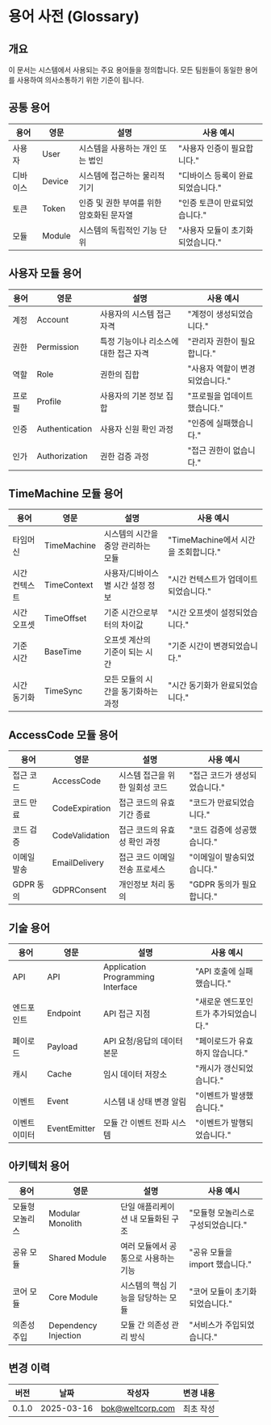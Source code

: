 # 용어 사전 (Glossary)

## 개요
이 문서는 시스템에서 사용되는 주요 용어들을 정의합니다. 모든 팀원들이 동일한 용어를 사용하여 의사소통하기 위한 기준이 됩니다.

## 공통 용어

| 용어 | 영문 | 설명 | 사용 예시 |
|------|------|------|-----------|
| 사용자 | User | 시스템을 사용하는 개인 또는 법인 | "사용자 인증이 필요합니다." |
| 디바이스 | Device | 시스템에 접근하는 물리적 기기 | "디바이스 등록이 완료되었습니다." |
| 토큰 | Token | 인증 및 권한 부여를 위한 암호화된 문자열 | "인증 토큰이 만료되었습니다." |
| 모듈 | Module | 시스템의 독립적인 기능 단위 | "사용자 모듈이 초기화되었습니다." |

## 사용자 모듈 용어

| 용어 | 영문 | 설명 | 사용 예시 |
|------|------|------|-----------|
| 계정 | Account | 사용자의 시스템 접근 자격 | "계정이 생성되었습니다." |
| 권한 | Permission | 특정 기능이나 리소스에 대한 접근 자격 | "관리자 권한이 필요합니다." |
| 역할 | Role | 권한의 집합 | "사용자 역할이 변경되었습니다." |
| 프로필 | Profile | 사용자의 기본 정보 집합 | "프로필을 업데이트했습니다." |
| 인증 | Authentication | 사용자 신원 확인 과정 | "인증에 실패했습니다." |
| 인가 | Authorization | 권한 검증 과정 | "접근 권한이 없습니다." |

## TimeMachine 모듈 용어

| 용어 | 영문 | 설명 | 사용 예시 |
|------|------|------|-----------|
| 타임머신 | TimeMachine | 시스템의 시간을 중앙 관리하는 모듈 | "TimeMachine에서 시간을 조회합니다." |
| 시간 컨텍스트 | TimeContext | 사용자/디바이스별 시간 설정 정보 | "시간 컨텍스트가 업데이트되었습니다." |
| 시간 오프셋 | TimeOffset | 기준 시간으로부터의 차이값 | "시간 오프셋이 설정되었습니다." |
| 기준 시간 | BaseTime | 오프셋 계산의 기준이 되는 시간 | "기준 시간이 변경되었습니다." |
| 시간 동기화 | TimeSync | 모든 모듈의 시간을 동기화하는 과정 | "시간 동기화가 완료되었습니다." |

## AccessCode 모듈 용어

| 용어 | 영문 | 설명 | 사용 예시 |
|------|------|------|-----------|
| 접근 코드 | AccessCode | 시스템 접근을 위한 일회성 코드 | "접근 코드가 생성되었습니다." |
| 코드 만료 | CodeExpiration | 접근 코드의 유효 기간 종료 | "코드가 만료되었습니다." |
| 코드 검증 | CodeValidation | 접근 코드의 유효성 확인 과정 | "코드 검증에 성공했습니다." |
| 이메일 발송 | EmailDelivery | 접근 코드 이메일 전송 프로세스 | "이메일이 발송되었습니다." |
| GDPR 동의 | GDPRConsent | 개인정보 처리 동의 | "GDPR 동의가 필요합니다." |

## 기술 용어

| 용어 | 영문 | 설명 | 사용 예시 |
|------|------|------|-----------|
| API | API | Application Programming Interface | "API 호출에 실패했습니다." |
| 엔드포인트 | Endpoint | API 접근 지점 | "새로운 엔드포인트가 추가되었습니다." |
| 페이로드 | Payload | API 요청/응답의 데이터 본문 | "페이로드가 유효하지 않습니다." |
| 캐시 | Cache | 임시 데이터 저장소 | "캐시가 갱신되었습니다." |
| 이벤트 | Event | 시스템 내 상태 변경 알림 | "이벤트가 발생했습니다." |
| 이벤트 이미터 | EventEmitter | 모듈 간 이벤트 전파 시스템 | "이벤트가 발행되었습니다." |

## 아키텍처 용어

| 용어 | 영문 | 설명 | 사용 예시 |
|------|------|------|-----------|
| 모듈형 모놀리스 | Modular Monolith | 단일 애플리케이션 내 모듈화된 구조 | "모듈형 모놀리스로 구성되었습니다." |
| 공유 모듈 | Shared Module | 여러 모듈에서 공통으로 사용하는 기능 | "공유 모듈을 import 했습니다." |
| 코어 모듈 | Core Module | 시스템의 핵심 기능을 담당하는 모듈 | "코어 모듈이 초기화되었습니다." |
| 의존성 주입 | Dependency Injection | 모듈 간 의존성 관리 방식 | "서비스가 주입되었습니다." |

## 변경 이력
| 버전 | 날짜 | 작성자 | 변경 내용 |
|------|------|--------|-----------|
| 0.1.0 | 2025-03-16 | bok@weltcorp.com | 최초 작성 |